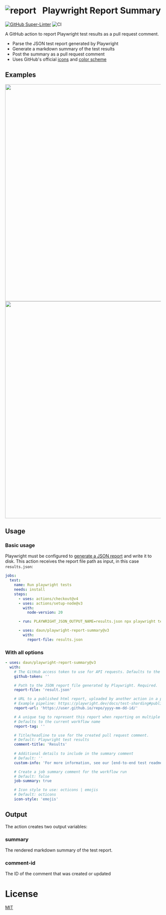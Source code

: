 # ![report](https://icongr.am/octicons/comment-discussion.svg?size=22&color=abb4bf)   Playwright Report Summary

[![GitHub Super-Linter](https://github.com/actions/typescript-action/actions/workflows/linter.yml/badge.svg)](https://github.com/super-linter/super-linter)
![CI](https://github.com/actions/typescript-action/actions/workflows/ci.yml/badge.svg)

A GitHub action to report Playwright test results as a pull request comment.

- Parse the JSON test report generated by Playwright
- Generate a markdown summary of the test results
- Post the summary as a pull request comment
- Uses GitHub's official [icons](https://primer.style/design/foundations/icons) and [color scheme](https://primer.style/design/foundations/color)

## Examples

<img src="assets/comment-passed.png" width="701">

<img src="assets/comment-failed.png" width="701">

## Usage

### Basic usage

Playwright must be configured to [generate a JSON report](https://playwright.dev/docs/test-reporters#json-reporter)
and write it to disk. This action receives the report file path as input, in this case `results.json`:

```yaml
jobs:
  test:
    name: Run playwright tests
    needs: install
    steps:
      - uses: actions/checkout@v4
      - uses: actions/setup-node@v3
        with:
          node-version: 20

      - run: PLAYWRIGHT_JSON_OUTPUT_NAME=results.json npx playwright test --reporter json

      - uses: daun/playwright-report-summary@v3
        with:
          report-file: results.json
```

### With all options

```yaml
- uses: daun/playwright-report-summary@v3
  with:
    # The GitHub access token to use for API requests. Defaults to the standard GITHUB_TOKEN.
    github-token: ''

    # Path to the JSON report file generated by Playwright. Required.
    report-file: 'result.json'

    # URL to a published html report, uploaded by another action in a previous step.
    # Example pipeline: https://playwright.dev/docs/test-sharding#publishing-report-on-the-web
    report-url: 'https://user.github.io/repo/yyyy-mm-dd-id/'

    # A unique tag to represent this report when reporting on multiple test runs
    # Defaults to the current workflow name
    report-tag: ''

    # Title/headline to use for the created pull request comment.
    # Default: Playwright test results
    comment-title: 'Results'
    
    # Additional details to include in the summary comment
    # Default: ''
    custom-info: 'For more information, see our [end-to-end test readme](link)'

    # Create a job summary comment for the workflow run
    # Default: false
    job-summary: true

    # Icon style to use: octicons | emojis
    # Default: octicons
    icon-style: 'emojis'
```

## Output

The action creates two output variables:

### summary

The rendered markdown summary of the test report.

### comment-id

The ID of the comment that was created or updated

# License

[MIT](./LICENSE)
